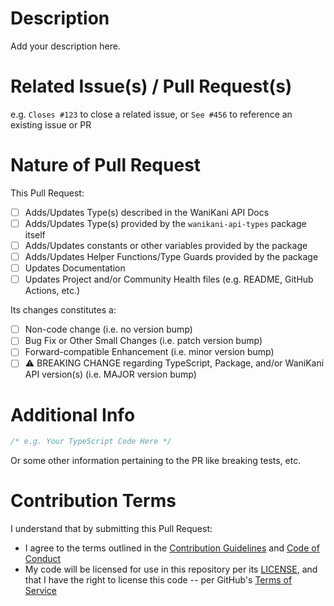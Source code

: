 # Description

Add your description here.

# Related Issue(s) / Pull Request(s)

e.g. `Closes #123` to close a related issue, or `See #456` to reference an existing issue or PR

# Nature of Pull Request

This Pull Request:

- [ ] Adds/Updates Type(s) described in the WaniKani API Docs
- [ ] Adds/Updates Type(s) provided by the `wanikani-api-types` package itself
- [ ] Adds/Updates constants or other variables provided by the package
- [ ] Adds/Updates Helper Functions/Type Guards provided by the package
- [ ] Updates Documentation
- [ ] Updates Project and/or Community Health files (e.g. README, GitHub Actions, etc.)

Its changes constitutes a:

- [ ] Non-code change (i.e. no version bump)
- [ ] Bug Fix or Other Small Changes (i.e. patch version bump)
- [ ] Forward-compatible Enhancement (i.e. minor version bump)
- [ ] ⚠️ BREAKING CHANGE regarding TypeScript, Package, and/or WaniKani API version(s) (i.e. MAJOR version bump)

# Additional Info

```typescript
/* e.g. Your TypeScript Code Here */
```

Or some other information pertaining to the PR like breaking tests, etc.

# Contribution Terms

I understand that by submitting this Pull Request:

- I agree to the terms outlined in the [Contribution Guidelines](https://github.com/bachman-dev/wanikani-api-types/blob/main/CONTRIBUTING.md) and [Code of Conduct](https://github.com/bachman-dev/wanikani-api-types/blob/main/CODE_OF_CONDUCT.md)
- My code will be licensed for use in this repository per its [LICENSE](https://github.com/bachman-dev/wanikani-api-types/blob/main/LICENSE), and that I have the right to license this code -- per GitHub's [Terms of Service](https://docs.github.com/en/site-policy/github-terms/github-terms-of-service#6-contributions-under-repository-license)
